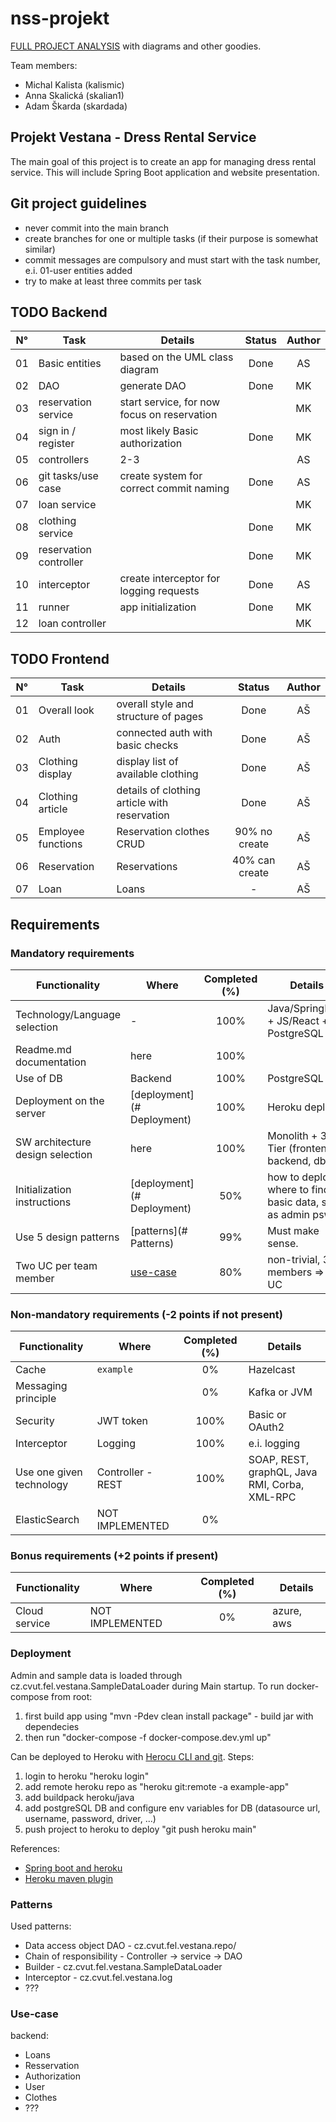 # nss-projekt

[FULL PROJECT ANALYSIS](https://docs.google.com/document/d/1iwqCdzNI0flSrte5WLlODTj-EJvJFIHnS9dFIRaR8gM/edit?usp=sharing) with diagrams and other goodies.



Team members:
- Michal Kalista (kalismic)
- Anna Skalická (skalian1)
- Adam Škarda (skardada)

## Projekt Vestana - Dress Rental Service

The main goal of this project is to create an app for 
managing dress rental service. This will include Spring
Boot application and website presentation.

## Git project guidelines
- never commit into the main branch
- create branches for one or multiple tasks (if their purpose is somewhat similar)
- commit messages are compulsory and must start with the task number, 
  e.i. 01-user entities added
- try to make at least three commits per task

## TODO Backend
| N°  | Task                   | Details                                     | Status | Author |
|:---:|------------------------|---------------------------------------------|:------:|:------:|
| 01  | Basic entities         | based on the UML class diagram              |  Done  |   AS   |
| 02  | DAO                    | generate DAO                                |  Done  |   MK   |
| 03  | reservation service    | start service, for now focus on reservation |        |   MK   |
| 04  | sign in / register     | most likely Basic authorization             |  Done  |   MK   |
| 05  | controllers            | 2-3                                         |        |   AS   |
| 06  | git tasks/use case     | create system for correct commit naming     |  Done  |   AS   |
| 07  | loan service           |                                             |        |   MK   |
| 08  | clothing service       |                                             |  Done  |   MK   |
| 09  | reservation controller |                                             |  Done  |   MK   |
| 10  | interceptor            | create interceptor for logging requests     |  Done  |   AS   |
| 11  | runner                 | app initialization                          |  Done  |   MK   |
| 12  | loan controller        |                                          |       |  MK   |

## TODO Frontend
| N°  | Task                | Details                                     | Status | Author |
|:---:|---------------------|---------------------------------------------|:------:|:------:|
| 01  | Overall look        | overall style and structure of pages        |Done    |   AŠ   |
| 02  | Auth                | connected auth with basic checks            |Done    |   AŠ   |
| 03  | Clothing display    | display list of available clothing          |Done    |   AŠ   |
| 04  | Clothing article    | details of clothing article with reservation|Done    |   AŠ   |
| 05  | Employee functions  | Reservation clothes CRUD               |90% no create|   AŠ   |
| 06  | Reservation         | Reservations                                |40% can create|   AŠ   |
| 07  | Loan                 | Loans                                      |  -  |   AŠ   |


## Requirements
<!-- must be displayed per instructions -->

### Mandatory requirements
| Functionality                    | Where       | Completed (%) | Details                                                    |
|----------------------------------|-------------|:-------------:|------------------------------------------------------------|
| Technology/Language selection    | -           |     100%      | Java/SpringBoot + JS/React + PostgreSQL                    |
| Readme.md documentation          | here        |     100%      |                                                            |
| Use of DB                        | Backend     |      100%     | PostgreSQL                                                 |
| Deployment on the server         |[deployment](# Deployment) |     100%     | Heroku  deploy                                |
| SW architecture design selection | here        |     100%   | Monolith + 3 Tier (frontend, backend, db)                     |
| Initialization instructions      |[deployment](# Deployment)  |50%  | how to deploy, where to find basic data, such as admin psw |
| Use 5 design patterns            | [patterns](# Patterns)  |   99%  | Must make sense.                                           |
| Two UC per team member           | [use-case](#Use-case)  |   80%    | non-trivial, 3 members => 6 UC                             |



### Non-mandatory requirements (-2 points if not present)
| Functionality            | Where     | Completed (%) | Details                                        |
|--------------------------|-----------|:-------------:|------------------------------------------------|
| Cache                    | `example` |      0%       | Hazelcast                                      |
| Messaging principle      |           |      0%       | Kafka or JVM                                   |
| Security                 |JWT token  |     100%      | Basic or OAuth2                                |
| Interceptor              | Logging   |     100%      | e.i. logging                                   |
| Use one given technology | Controller - REST |      100%       | SOAP, REST, graphQL, Java RMI, Corba, XML-RPC  |
| ElasticSearch            |NOT IMPLEMENTED|      0%       |                                                |

### Bonus requirements (+2 points if present)
| Functionality | Where | Completed (%) | Details    |
|---------------|-------|:-------------:|------------|
| Cloud service | NOT IMPLEMENTED |      0%       | azure, aws |


### Deployment

Admin and sample data is loaded through cz.cvut.fel.vestana.SampleDataLoader during Main startup.
To run docker-compose from root:
  1. first build app using "mvn -Pdev clean install package" - build jar with dependecies
  1. then run "docker-compose -f docker-compose.dev.yml up"

Can be deployed to Heroku with [Herocu CLI and git]("https://devcenter.heroku.com/articles/git").
Steps:
  1. login to heroku "heroku login"
  1. add remote heroku repo as "heroku git:remote -a example-app"
  1. add buildpack heroku/java
  1. add postgreSQL DB and configure env variables for DB (datasource url, username, password, driver, ...)
  1. push project to heroku to deploy "git push heroku main"

References:
 - [Spring boot and heroku](https://devcenter.heroku.com/articles/deploying-spring-boot-apps-to-heroku)
 - [Heroku maven plugin](https://devcenter.heroku.com/articles/deploying-java-applications-with-the-heroku-maven-plugin)

### Patterns

Used patterns:
  - Data access object DAO - cz.cvut.fel.vestana.repo/
  - Chain of responsibility - Controller -> service -> DAO
  - Builder - cz.cvut.fel.vestana.SampleDataLoader
  - Interceptor - cz.cvut.fel.vestana.log
  - ???

### Use-case

backend:
  - Loans
  - Resservation
  - Authorization
  - User
  - Clothes
  - ???


